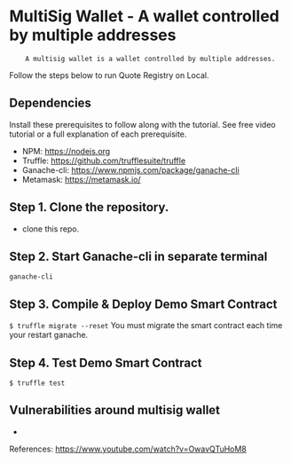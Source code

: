 # MultiSig Wallet - A wallet controlled by multiple addresses
``` 
    A multisig wallet is a wallet controlled by multiple addresses. 

```


Follow the steps below to run Quote Registry on Local.
## Dependencies
Install these prerequisites to follow along with the tutorial. See free video tutorial or a full explanation of each prerequisite.
- NPM: https://nodejs.org
- Truffle: https://github.com/trufflesuite/truffle
- Ganache-cli: https://www.npmjs.com/package/ganache-cli
- Metamask: https://metamask.io/

## Step 1. Clone the repository.
- clone this repo.

## Step 2. Start Ganache-cli in separate terminal
`ganache-cli`

## Step 3. Compile & Deploy Demo Smart Contract
`$ truffle migrate --reset`
You must migrate the smart contract each time your restart ganache.

## Step 4. Test Demo Smart Contract
`$ truffle test`

## Vulnerabilities around multisig wallet
 - 
References:
https://www.youtube.com/watch?v=OwavQTuHoM8



